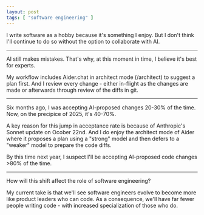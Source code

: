 ```yaml
---
layout: post
tags: [ "software engineering" ]
---
```


I write software as a hobby because it's something I enjoy. 
But I don't think I'll continue to do so without the option to collaborate with AI.

<!--more-->

---

AI still makes mistakes. That's why, at this moment in time, I believe it's best for experts.

My workflow includes Aider.chat in architect mode (/architect) to suggest a plan first.
And I review every change - either in-flight as the changes are made 
or afterwards through review of the diffs in git.

---

Six months ago, I was accepting AI-proposed changes 20-30% of the time. Now, on the precipice of 2025, it's 40-70%.

A key reason for this jump in acceptance rate is because of Anthropic's Sonnet update on Ocober 22nd.
And I do enjoy the architect mode of Aider where it proposes a plan using a "strong" model and then defers
to a "weaker" model to prepare the code diffs.

By this time next year, I suspect I'll be accepting AI-proposed code changes >80% of the time.

---

How will this shift affect the role of software engineering?

My current take is that we'll see software engineers evolve to become more like product leaders who can code.
As a consequence, we'll have far fewer people writing code - with increased specialization of those who do.